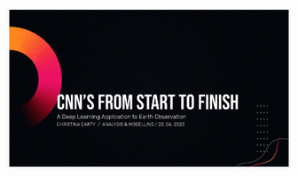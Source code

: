 <p align="center">
<img src="https://github.com/xtinacarty/simple-solar-CNN/blob/97057991c6340047b0fcbe58b6719c43046acb55/GitHub%20Assets/Analysis%20%26%20Modelling%20Presentation_Title%20page.jpg"/>
<p>
